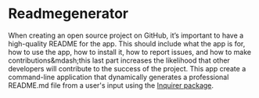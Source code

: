 # Readmegenerator
When creating an open source project on GitHub, it’s important to have a high-quality README for the app. This should include what the app is for, how to use the app, how to install it, how to report issues, and how to make contributions&amp;mdash;this last part increases the likelihood that other developers will contribute to the success of the project. This app create a command-line application that dynamically generates a professional README.md file from a user's input using the [Inquirer package](https://www.npmjs.com/package/inquirer).
